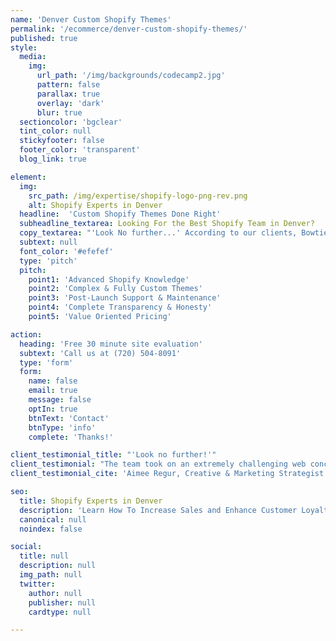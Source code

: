 ```yaml
---
name: 'Denver Custom Shopify Themes'
permalink: '/ecommerce/denver-custom-shopify-themes/'
published: true
style:
  media:
    img:
      url_path: '/img/backgrounds/codecamp2.jpg'
      pattern: false
      parallax: true
      overlay: 'dark'
      blur: true
  sectioncolor: 'bgclear'
  tint_color: null
  stickyfooter: false
  footer_color: 'transparent'
  blog_link: true

element:
  img:
    src_path: /img/expertise/shopify-logo-png-rev.png
    alt: Shopify Experts in Denver
  headline:  'Custom Shopify Themes Done Right'
  subheadline_textarea: Looking For the Best Shopify Team in Denver?
  copy_textarea: "'Look No further...' According to our clients, Bowtie is Denver's Best Shopify Development Company. What makes Us different?"
  subtext: null
  font_color: '#efefef'
  type: 'pitch'
  pitch:
    point1: 'Advanced Shopify Knowledge'
    point2: 'Complex & Fully Custom Themes'
    point3: 'Post-Launch Support & Maintenance'
    point4: 'Complete Transparency & Honesty'
    point5: 'Value Oriented Pricing'

action:
  heading: 'Free 30 minute site evaluation'
  subtext: 'Call us at (720) 504-8091‬'
  type: 'form'
  form:
    name: false
    email: true
    message: false
    optIn: true
    btnText: 'Contact'
    btnType: 'info'
    complete: 'Thanks!'

client_testimonial_title: "'Look no further!'"
client_testimonial: "The team took on an extremely challenging web concept for our company, and did an incredible job. They're patient, collaborative, well-informed, and continue to be a of great service for ongoing support! Not to mention their speed and efficiency to solve problems is always the best. We have them working on our newest website and will continue to work with them in the future. If you want a professional team of web experts (with a great eye and sea of knowledge) look no further!"
client_testimonial_cite: 'Aimee Regur, Creative & Marketing Strategist - <a style="color:white;" href="/portfolio/portfolio-1-pangea-organics/">Pangea Organics</a>'

seo:
  title: Shopify Experts in Denver
  description: 'Learn How To Increase Sales and Enhance Customer Loyalty with a custom Shopify theme from Bowtie.co'
  canonical: null
  noindex: false

social:
  title: null
  description: null
  img_path: null
  twitter:
    author: null
    publisher: null
    cardtype: null

---
```

